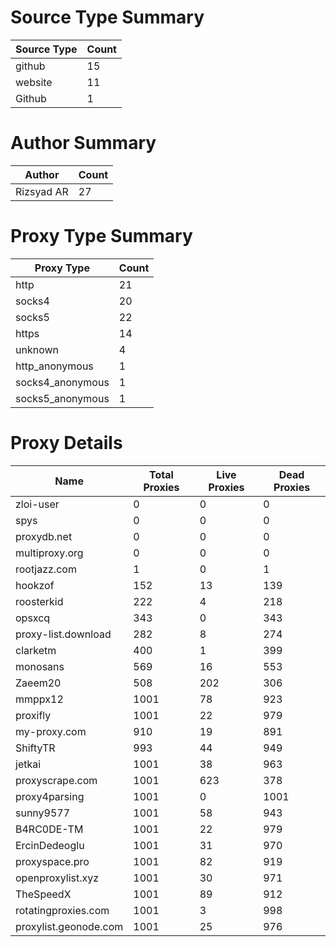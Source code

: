 # Source Type Summary

| Source Type | Count |
|-------------|-------|
| github | 15 |
| website | 11 |
| Github | 1 |


# Author Summary

| Author | Count |
|--------|-------|
| Rizsyad AR | 27 |


# Proxy Type Summary

| Proxy Type | Count |
|------------|-------|
| http | 21 |
| socks4 | 20 |
| socks5 | 22 |
| https | 14 |
| unknown | 4 |
| http_anonymous | 1 |
| socks4_anonymous | 1 |
| socks5_anonymous | 1 |


# Proxy Details

| Name | Total Proxies | Live Proxies | Dead Proxies |
|------|---------------|--------------|---------------|
| zloi-user | 0 | 0 | 0 |
| spys | 0 | 0 | 0 |
| proxydb.net | 0 | 0 | 0 |
| multiproxy.org | 0 | 0 | 0 |
| rootjazz.com | 1 | 0 | 1 |
| hookzof | 152 | 13 | 139 |
| roosterkid | 222 | 4 | 218 |
| opsxcq | 343 | 0 | 343 |
| proxy-list.download | 282 | 8 | 274 |
| clarketm | 400 | 1 | 399 |
| monosans | 569 | 16 | 553 |
| Zaeem20 | 508 | 202 | 306 |
| mmppx12 | 1001 | 78 | 923 |
| proxifly | 1001 | 22 | 979 |
| my-proxy.com | 910 | 19 | 891 |
| ShiftyTR | 993 | 44 | 949 |
| jetkai | 1001 | 38 | 963 |
| proxyscrape.com | 1001 | 623 | 378 |
| proxy4parsing | 1001 | 0 | 1001 |
| sunny9577 | 1001 | 58 | 943 |
| B4RC0DE-TM | 1001 | 22 | 979 |
| ErcinDedeoglu | 1001 | 31 | 970 |
| proxyspace.pro | 1001 | 82 | 919 |
| openproxylist.xyz | 1001 | 30 | 971 |
| TheSpeedX | 1001 | 89 | 912 |
| rotatingproxies.com | 1001 | 3 | 998 |
| proxylist.geonode.com | 1001 | 25 | 976 |
